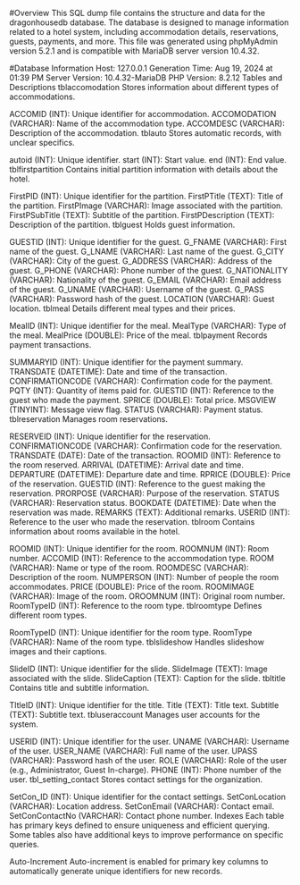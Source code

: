 #Overview
This SQL dump file contains the structure and data for the dragonhousedb database. The database is designed to manage information related to a hotel system, including accommodation details, reservations, guests, payments, and more. This file was generated using phpMyAdmin version 5.2.1 and is compatible with MariaDB server version 10.4.32.

#Database Information
Host: 127.0.0.1
Generation Time: Aug 19, 2024 at 01:39 PM
Server Version: 10.4.32-MariaDB
PHP Version: 8.2.12
Tables and Descriptions
tblaccomodation
Stores information about different types of accommodations.

ACCOMID (INT): Unique identifier for accommodation.
ACCOMODATION (VARCHAR): Name of the accommodation type.
ACCOMDESC (VARCHAR): Description of the accommodation.
tblauto
Stores automatic records, with unclear specifics.

autoid (INT): Unique identifier.
start (INT): Start value.
end (INT): End value.
tblfirstpartition
Contains initial partition information with details about the hotel.

FirstPID (INT): Unique identifier for the partition.
FirstPTitle (TEXT): Title of the partition.
FirstPImage (VARCHAR): Image associated with the partition.
FirstPSubTitle (TEXT): Subtitle of the partition.
FirstPDescription (TEXT): Description of the partition.
tblguest
Holds guest information.

GUESTID (INT): Unique identifier for the guest.
G_FNAME (VARCHAR): First name of the guest.
G_LNAME (VARCHAR): Last name of the guest.
G_CITY (VARCHAR): City of the guest.
G_ADDRESS (VARCHAR): Address of the guest.
G_PHONE (VARCHAR): Phone number of the guest.
G_NATIONALITY (VARCHAR): Nationality of the guest.
G_EMAIL (VARCHAR): Email address of the guest.
G_UNAME (VARCHAR): Username of the guest.
G_PASS (VARCHAR): Password hash of the guest.
LOCATION (VARCHAR): Guest location.
tblmeal
Details different meal types and their prices.

MealID (INT): Unique identifier for the meal.
MealType (VARCHAR): Type of the meal.
MealPrice (DOUBLE): Price of the meal.
tblpayment
Records payment transactions.

SUMMARYID (INT): Unique identifier for the payment summary.
TRANSDATE (DATETIME): Date and time of the transaction.
CONFIRMATIONCODE (VARCHAR): Confirmation code for the payment.
PQTY (INT): Quantity of items paid for.
GUESTID (INT): Reference to the guest who made the payment.
SPRICE (DOUBLE): Total price.
MSGVIEW (TINYINT): Message view flag.
STATUS (VARCHAR): Payment status.
tblreservation
Manages room reservations.

RESERVEID (INT): Unique identifier for the reservation.
CONFIRMATIONCODE (VARCHAR): Confirmation code for the reservation.
TRANSDATE (DATE): Date of the transaction.
ROOMID (INT): Reference to the room reserved.
ARRIVAL (DATETIME): Arrival date and time.
DEPARTURE (DATETIME): Departure date and time.
RPRICE (DOUBLE): Price of the reservation.
GUESTID (INT): Reference to the guest making the reservation.
PRORPOSE (VARCHAR): Purpose of the reservation.
STATUS (VARCHAR): Reservation status.
BOOKDATE (DATETIME): Date when the reservation was made.
REMARKS (TEXT): Additional remarks.
USERID (INT): Reference to the user who made the reservation.
tblroom
Contains information about rooms available in the hotel.

ROOMID (INT): Unique identifier for the room.
ROOMNUM (INT): Room number.
ACCOMID (INT): Reference to the accommodation type.
ROOM (VARCHAR): Name or type of the room.
ROOMDESC (VARCHAR): Description of the room.
NUMPERSON (INT): Number of people the room accommodates.
PRICE (DOUBLE): Price of the room.
ROOMIMAGE (VARCHAR): Image of the room.
OROOMNUM (INT): Original room number.
RoomTypeID (INT): Reference to the room type.
tblroomtype
Defines different room types.

RoomTypeID (INT): Unique identifier for the room type.
RoomType (VARCHAR): Name of the room type.
tblslideshow
Handles slideshow images and their captions.

SlideID (INT): Unique identifier for the slide.
SlideImage (TEXT): Image associated with the slide.
SlideCaption (TEXT): Caption for the slide.
tbltitle
Contains title and subtitle information.

TItleID (INT): Unique identifier for the title.
Title (TEXT): Title text.
Subtitle (TEXT): Subtitle text.
tbluseraccount
Manages user accounts for the system.

USERID (INT): Unique identifier for the user.
UNAME (VARCHAR): Username of the user.
USER_NAME (VARCHAR): Full name of the user.
UPASS (VARCHAR): Password hash of the user.
ROLE (VARCHAR): Role of the user (e.g., Administrator, Guest In-charge).
PHONE (INT): Phone number of the user.
tbl_setting_contact
Stores contact settings for the organization.

SetCon_ID (INT): Unique identifier for the contact settings.
SetConLocation (VARCHAR): Location address.
SetConEmail (VARCHAR): Contact email.
SetConContactNo (VARCHAR): Contact phone number.
Indexes
Each table has primary keys defined to ensure uniqueness and efficient querying. Some tables also have additional keys to improve performance on specific queries.

Auto-Increment
Auto-increment is enabled for primary key columns to automatically generate unique identifiers for new records.
